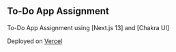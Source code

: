 ## To-Do App Assignment

To-Do App Assignment using [Next.js 13] and [Chakra UI]

Deployed on [Vercel](https://wd-todo-app.vercel.app/)
